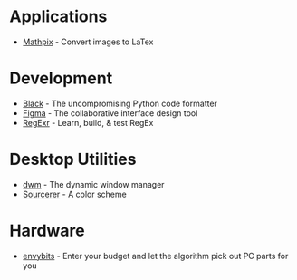 # Applications
* [Mathpix](https://mathpix.com/) - Convert images to LaTex

# Development
* [Black](../../../../python/black) - The uncompromising Python code formatter
* [Figma](https://figma.com/) - The collaborative interface design tool
* [RegExr](https://regexr.com/) - Learn, build, & test RegEx

# Desktop Utilities
* [dwm](https://dwm.suckless.org/) - The dynamic window manager
* [Sourcerer](https://sourcerer.xero.nu/) - A color scheme

# Hardware
* [envybits](https://envybits.com/) - Enter your budget and let the algorithm pick out PC parts for you
